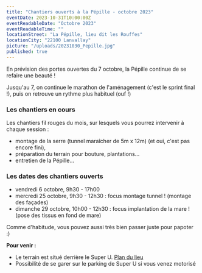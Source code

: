 ```yaml
---
title: "Chantiers ouverts à la Pépille - octobre 2023"
eventDate: 2023-10-31T10:00:00Z
eventReadableDate: "Octobre 2023"
eventReadableTime: ""
locationStreet: "La Pépille, lieu dit les Rouffes"
locationCity: "22100 Lanvallay"
picture: "/uploads/20231030_Pepille.jpg"
published: true
---
```


En prévision des portes ouvertes du 7 octobre, la Pépille continue de se refaire une beauté !

Jusqu'au 7, on continue le marathon de l'aménagement (c'est le sprint final !), puis on retrouve un rythme plus habituel (ouf !)

<!--more-->

### Les chantiers en cours

Les chantiers fil rouges du mois, sur lesquels vous pourrez intervenir à chaque session :

- montage de la serre (tunnel maraîcher de 5m x 12m) (et oui, c'est pas encore fini),
- préparation du terrain pour bouture, plantations...
- entretien de la Pépille...

### Les dates des chantiers ouverts

- vendredi 6 octobre, 9h30 - 17h00
- mercredi 25 octobre, 9h30 - 12h30 : focus montage tunnel ! (montage des façades)
- dimanche 29 octobre, 10h00 - 12h30 : focus implantation de la mare ! (pose des tissus en fond de mare)

Comme d'habitude, vous pouvez aussi très bien passer juste pour papoter :)

**Pour venir :**

- Le terrain est situé derrière le Super U. [Plan du lieu](https://www.openstreetmap.org/#map=17/48.44885/-2.01522&layers=N)
- Possibilité de se garer sur le parking de Super U si vous venez motorisé
